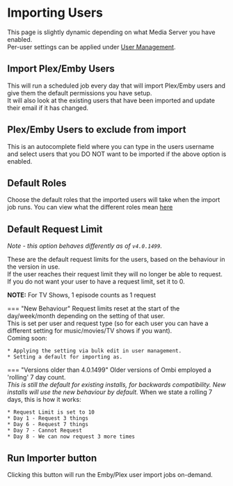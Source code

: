 # Importing Users

This page is slightly dynamic depending on what Media Server you have enabled.  
Per-user settings can be applied under [User Management](../guides/usermanagement.md).  

## Import Plex/Emby Users

This will run a scheduled job every day that will import Plex/Emby users and give them the default permissions you have setup.  
It will also look at the existing users that have been imported and update their email if it has changed.

## Plex/Emby Users to exclude from import

This is an autocomplete field where you can type in the users username and select users that you DO NOT want to be imported if the above option is enabled.

## Default Roles

Choose the default roles that the imported users will take when the import job runs.
You can view what the different roles mean [here](../info/user-roles.md)

## Default Request Limit

_Note - this option behaves differently as of `v4.0.1499`._  

These are the default request limits for the users, based on the behaviour in the version in use.  
If the user reaches their request limit they will no longer be able to request. If you do not want your user to have a request limit, set it to 0.

**NOTE:** For TV Shows, 1 episode counts as 1 request

=== "New Behaviour"
    Request limits reset at the start of the day/week/month depending on the setting of that user.  
    This is set per user and request type (so for each user you can have a different setting for music/movies/TV shows if you want).  
    Coming soon:

    * Applying the setting via bulk edit in user management.
    * Setting a default for importing as.

=== "Versions older than 4.0.1499"
    Older versions of Ombi employed a 'rolling' 7 day count.  
    _This is still the default for existing installs, for backwards compatibility. New installs will use the new behaviour by default._
    When we state a rolling 7 days, this is how it works:

    * Request Limit is set to 10
    * Day 1 - Request 3 things
    * Day 6 - Request 7 things
    * Day 7 - Cannot Request
    * Day 8 - We can now request 3 more times

## Run Importer button

Clicking this button will run the Emby/Plex user import jobs on-demand.
